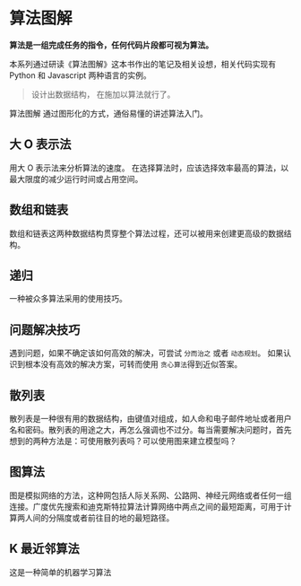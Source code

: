 # 算法图解

**算法是一组完成任务的指令，任何代码片段都可视为算法。**

本系列通过研读《算法图解》这本书作出的笔记及相关设想，相关代码实现有 Python 和 Javascript 两种语言的实例。

> 设计出数据结构， 在施加以算法就行了。

算法图解 通过图形化的方式，通俗易懂的讲述算法入门。

## 大 O 表示法

用大 O 表示法来分析算法的速度。 在选择算法时，应该选择效率最高的算法，以最大限度的减少运行时间或占用空间。

## 数组和链表

数组和链表这两种数据结构贯穿整个算法过程，还可以被用来创建更高级的数据结构。

## 递归

一种被众多算法采用的使用技巧。

## 问题解决技巧

遇到问题，如果不确定该如何高效的解决，可尝试 `分而治之` 或者 `动态规划`。 如果认识到根本没有高效的解决方案，可转而使用 `贪心算法`得到近似答案。

## 散列表

散列表是一种很有用的数据结构，由键值对组成，如人命和电子邮件地址或者用户名和密码。散列表的用途之大，再怎么强调也不过分。每当需要解决问题时，首先想到的两种方法是：可使用散列表吗？可以使用图来建立模型吗？

## 图算法

图是模拟网络的方法，这种网包括人际关系网、公路网、神经元网络或者任何一组连接。广度优先搜索和迪克斯特拉算法计算网络中两点之间的最短距离，可用于计算两人间的分隔度或者前往目的地的最短路径。

## K 最近邻算法

这是一种简单的机器学习算法
